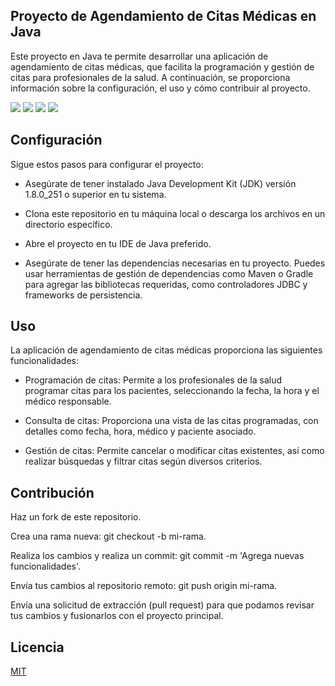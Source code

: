 ## Proyecto de Agendamiento de Citas Médicas en Java

Este proyecto en Java te permite desarrollar una aplicación de agendamiento de citas médicas, que facilita la programación y gestión de citas para profesionales de la salud. A continuación, se proporciona información sobre la configuración, el uso y cómo contribuir al proyecto.

<a href="Documentación"><img src="https://img.shields.io/badge/Doc-Actualizada-informational"></a>
<a href="Status"><img src="https://img.shields.io/badge/Status-Success-success"></a>
<a href="Lenguaje"><img src="https://img.shields.io/badge/Lenguaje-Java-blue"></a>
<a href="License"><img src="https://img.shields.io/badge/License-MIT-important"></a>

## Configuración
Sigue estos pasos para configurar el proyecto:

- Asegúrate de tener instalado Java Development Kit (JDK) versión 1.8.0_251 o superior en tu sistema.

- Clona este repositorio en tu máquina local o descarga los archivos en un directorio específico.

- Abre el proyecto en tu IDE de Java preferido.

- Asegúrate de tener las dependencias necesarias en tu proyecto. Puedes usar herramientas de gestión de dependencias como Maven o Gradle para agregar las bibliotecas requeridas, como controladores JDBC y frameworks de persistencia.


## Uso
La aplicación de agendamiento de citas médicas proporciona las siguientes funcionalidades:

- Programación de citas: Permite a los profesionales de la salud programar citas para los pacientes, seleccionando la fecha, la hora y el médico responsable.

- Consulta de citas: Proporciona una vista de las citas programadas, con detalles como fecha, hora, médico y paciente asociado.

- Gestión de citas: Permite cancelar o modificar citas existentes, así como realizar búsquedas y filtrar citas según diversos criterios.

## Contribución

Haz un fork de este repositorio.

Crea una rama nueva: git checkout -b mi-rama.

Realiza los cambios y realiza un commit: git commit -m 'Agrega nuevas funcionalidades'.

Envía tus cambios al repositorio remoto: git push origin mi-rama.

Envía una solicitud de extracción (pull request) para que podamos revisar tus cambios y fusionarlos con el proyecto principal.

## Licencia
[MIT](https://choosealicense.com/licenses/mit/)
